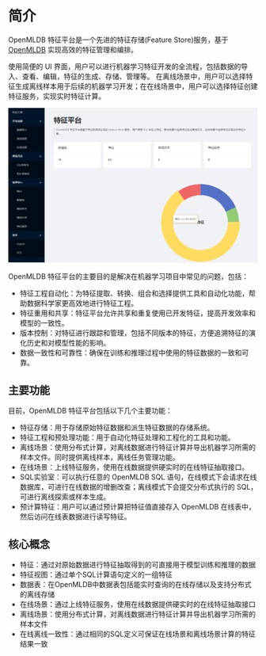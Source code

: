 # 简介

OpenMLDB 特征平台是一个先进的特征存储(Feature Store)服务，基于 [OpenMLDB](https://github.com/4paradigm/OpenMLDB) 实现高效的特征管理和编排。 

使用简便的 UI 界面，用户可以进行机器学习特征开发的全流程，包括数据的导入、查看、编辑，特征的生成、存储、管理等。 在离线场景中，用户可以选择特征生成离线样本用于后续的机器学习开发；在在线场景中，用户可以选择特征创建特征服务，实现实时特征计算。

![fep](../images/fep_screenshot.png)

OpenMLDB 特征平台的主要目的是解决在机器学习项目中常见的问题，包括：

- 特征工程自动化：为特征提取、转换、组合和选择提供工具和自动化功能，帮助数据科学家更高效地进行特征工程。
- 特征重用和共享：特征平台允许共享和重复使用已开发特征，提高开发效率和模型的一致性。
- 版本控制：对特征进行跟踪和管理，包括不同版本的特征，方便追溯特征的演化历史和对模型性能的影响。
- 数据一致性和可靠性：确保在训练和推理过程中使用的特征数据的一致和可靠。

## 主要功能

目前，OpenMLDB 特征平台包括以下几个主要功能：

- 特征存储：用于存储原始特征数据和派生特征数据的存储系统。
- 特征工程和预处理功能：用于自动化特征处理和工程化的工具和功能。
- 离线场景：使用分布式计算，对离线数据进行特征计算并导出机器学习所需的样本文件。同时提供离线样本，离线任务管理功能。
- 在线场景：上线特征服务，使用在线数据提供硬实时的在线特征抽取接口。
- SQL实验室：可以执行任意的 OpenMLDB SQL 语句，在线模式下会请求在线数据库，可进行在线数据的增删改查；离线模式下会提交分布式执行的 SQL，可进行离线探索或样本生成。
- 预计算特征：用户可以通过预计算把特征值直接存入 OpenMLDB 在线表中，然后访问在线表数据进行读写特征。



## 核心概念

* 特征：通过对原始数据进行特征抽取得到的可直接用于模型训练和推理的数据
* 特征视图：通过单个SQL计算语句定义的一组特征
* 数据表：在OpenMLDB中数据表包括能实时查询的在线存储以及支持分布式的离线存储
* 在线场景：通过上线特征服务，使用在线数据提供硬实时的在线特征抽取接口
* 离线场景：使用分布式计算，对离线数据进行特征计算并导出机器学习所需的样本文件
* 在线离线一致性：通过相同的SQL定义可保证在线场景和离线场景计算的特征结果一致
